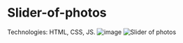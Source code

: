 # Slider-of-photos
Technologies: HTML, CSS, JS.
![image](https://user-images.githubusercontent.com/64933879/134584058-4f2474a5-dd15-41e4-a4bb-891075a86a0a.png)
![Slider of photos](https://user-images.githubusercontent.com/64933879/136121350-134ad990-1aa2-469f-9687-12743e1b0ff9.gif)
